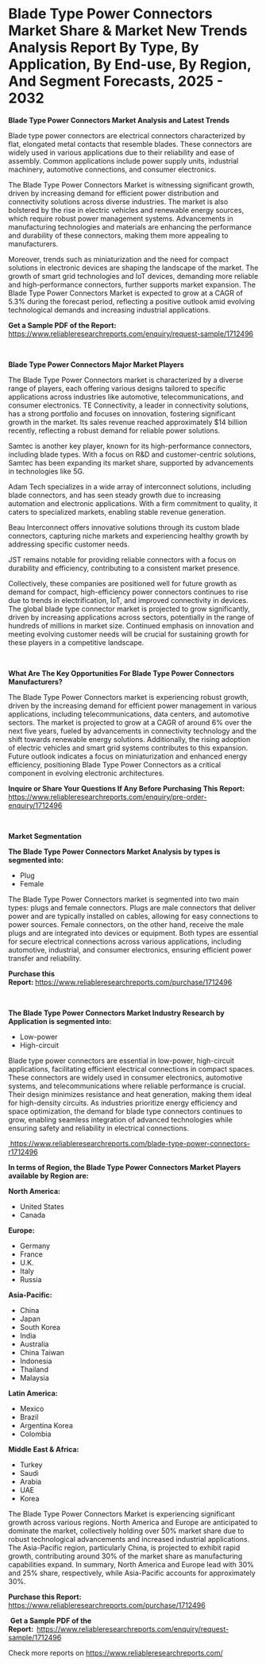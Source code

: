 <p><h1>Blade Type Power Connectors Market Share & Market New Trends Analysis Report By Type, By Application, By End-use, By Region, And Segment Forecasts, 2025 - 2032</h1></p><p><strong>Blade Type Power Connectors Market Analysis and Latest Trends</strong></p>
<p><p>Blade type power connectors are electrical connectors characterized by flat, elongated metal contacts that resemble blades. These connectors are widely used in various applications due to their reliability and ease of assembly. Common applications include power supply units, industrial machinery, automotive connections, and consumer electronics.</p><p>The Blade Type Power Connectors Market is witnessing significant growth, driven by increasing demand for efficient power distribution and connectivity solutions across diverse industries. The market is also bolstered by the rise in electric vehicles and renewable energy sources, which require robust power management systems. Advancements in manufacturing technologies and materials are enhancing the performance and durability of these connectors, making them more appealing to manufacturers.</p><p>Moreover, trends such as miniaturization and the need for compact solutions in electronic devices are shaping the landscape of the market. The growth of smart grid technologies and IoT devices, demanding more reliable and high-performance connectors, further supports market expansion. The Blade Type Power Connectors Market is expected to grow at a CAGR of 5.3% during the forecast period, reflecting a positive outlook amid evolving technological demands and increasing industrial applications.</p></p>
<p><strong>Get a Sample PDF of the Report:&nbsp;</strong> <a href="https://www.reliableresearchreports.com/enquiry/request-sample/1712496?utm_campaign=3022&utm_medium=2&utm_source=Github&utm_content=ia&utm_term=08042025&utm_id=blade-type-power-connectors">https://www.reliableresearchreports.com/enquiry/request-sample/1712496</a></p>
<p>&nbsp;</p>
<p><strong>Blade Type Power Connectors Major Market Players</strong></p>
<p><p>The Blade Type Power Connectors market is characterized by a diverse range of players, each offering various designs tailored to specific applications across industries like automotive, telecommunications, and consumer electronics. TE Connectivity, a leader in connectivity solutions, has a strong portfolio and focuses on innovation, fostering significant growth in the market. Its sales revenue reached approximately $14 billion recently, reflecting a robust demand for reliable power solutions.</p><p>Samtec is another key player, known for its high-performance connectors, including blade types. With a focus on R&D and customer-centric solutions, Samtec has been expanding its market share, supported by advancements in technologies like 5G. </p><p>Adam Tech specializes in a wide array of interconnect solutions, including blade connectors, and has seen steady growth due to increasing automation and electronic applications. With a firm commitment to quality, it caters to specialized markets, enabling stable revenue generation.</p><p>Beau Interconnect offers innovative solutions through its custom blade connectors, capturing niche markets and experiencing healthy growth by addressing specific customer needs.</p><p>JST remains notable for providing reliable connectors with a focus on durability and efficiency, contributing to a consistent market presence.</p><p>Collectively, these companies are positioned well for future growth as demand for compact, high-efficiency power connectors continues to rise due to trends in electrification, IoT, and improved connectivity in devices. The global blade type connector market is projected to grow significantly, driven by increasing applications across sectors, potentially in the range of hundreds of millions in market size. Continued emphasis on innovation and meeting evolving customer needs will be crucial for sustaining growth for these players in a competitive landscape.</p></p>
<p>&nbsp;</p>
<p><strong>What Are The Key Opportunities For Blade Type Power Connectors Manufacturers?</strong></p>
<p><p>The Blade Type Power Connectors market is experiencing robust growth, driven by the increasing demand for efficient power management in various applications, including telecommunications, data centers, and automotive sectors. The market is projected to grow at a CAGR of around 6% over the next five years, fueled by advancements in connectivity technology and the shift towards renewable energy solutions. Additionally, the rising adoption of electric vehicles and smart grid systems contributes to this expansion. Future outlook indicates a focus on miniaturization and enhanced energy efficiency, positioning Blade Type Power Connectors as a critical component in evolving electronic architectures.</p></p>
<p><strong>Inquire or Share Your Questions If Any Before Purchasing This Report:</strong> <a href="https://www.reliableresearchreports.com/enquiry/pre-order-enquiry/1712496?utm_campaign=3022&utm_medium=2&utm_source=Github&utm_content=ia&utm_term=08042025&utm_id=blade-type-power-connectors">https://www.reliableresearchreports.com/enquiry/pre-order-enquiry/1712496</a></p>
<p>&nbsp;</p>
<p><strong>Market Segmentation</strong></p>
<p><strong>The Blade Type Power Connectors Market Analysis by types is segmented into:</strong></p>
<p><ul><li>Plug</li><li>Female</li></ul></p>
<p><p>The Blade Type Power Connectors market is segmented into two main types: plugs and female connectors. Plugs are male connectors that deliver power and are typically installed on cables, allowing for easy connections to power sources. Female connectors, on the other hand, receive the male plugs and are integrated into devices or equipment. Both types are essential for secure electrical connections across various applications, including automotive, industrial, and consumer electronics, ensuring efficient power transfer and reliability.</p></p>
<p><strong>Purchase this Report:&nbsp;</strong><a href="https://www.reliableresearchreports.com/purchase/1712496?utm_campaign=3022&utm_medium=2&utm_source=Github&utm_content=ia&utm_term=08042025&utm_id=blade-type-power-connectors">https://www.reliableresearchreports.com/purchase/1712496</a></p>
<p>&nbsp;</p>
<p><strong>The Blade Type Power Connectors Market Industry Research by Application is segmented into:</strong></p>
<p><ul><li>Low-power</li><li>High-circuit</li></ul></p>
<p><p>Blade type power connectors are essential in low-power, high-circuit applications, facilitating efficient electrical connections in compact spaces. These connectors are widely used in consumer electronics, automotive systems, and telecommunications where reliable performance is crucial. Their design minimizes resistance and heat generation, making them ideal for high-density circuits. As industries prioritize energy efficiency and space optimization, the demand for blade type connectors continues to grow, enabling seamless integration of advanced technologies while ensuring safety and reliability in electrical connections.</p></p>
<p><a href="https://www.reliableresearchreports.com/blade-type-power-connectors-r1712496?utm_campaign=3022&utm_medium=2&utm_source=Github&utm_content=ia&utm_term=08042025&utm_id=blade-type-power-connectors">&nbsp;https://www.reliableresearchreports.com/blade-type-power-connectors-r1712496</a></p>
<p><strong>In terms of Region, the Blade Type Power Connectors Market Players available by Region are:</strong></p>
<p>
    <p> <strong> North America: </strong>
        <ul>
            <li>United States</li>
            <li>Canada</li>
        </ul>
        </p> 
    <p> <strong> Europe: </strong>
        <ul>
            <li>Germany</li>
            <li>France</li>
            <li>U.K.</li>
            <li>Italy</li>
            <li>Russia</li>
        </ul>
        </p> 
    <p> <strong> Asia-Pacific: </strong>
        <ul>
            <li>China</li>
            <li>Japan</li>
            <li>South Korea</li>
            <li>India</li>
            <li>Australia</li>
            <li>China Taiwan</li>
            <li>Indonesia</li>
            <li>Thailand</li>
            <li>Malaysia</li>
        </ul>
        </p> 
    <p> <strong> Latin America: </strong>
        <ul>
            <li>Mexico</li>
            <li>Brazil</li>
            <li>Argentina Korea</li>
            <li>Colombia</li>
        </ul>
        </p> 
    <p> <strong> Middle East & Africa: </strong>
        <ul>
            <li>Turkey</li>
            <li>Saudi</li>
            <li>Arabia</li>
            <li>UAE</li>
            <li>Korea</li>
        </ul>
    </p>
    </p>
<p><p>The Blade Type Power Connectors Market is experiencing significant growth across various regions. North America and Europe are anticipated to dominate the market, collectively holding over 50% market share due to robust technological advancements and increased industrial applications. The Asia-Pacific region, particularly China, is projected to exhibit rapid growth, contributing around 30% of the market share as manufacturing capabilities expand. In summary, North America and Europe lead with 30% and 25% share, respectively, while Asia-Pacific accounts for approximately 30%.</p></p>
<p><strong>Purchase this Report: </strong><a href="https://www.reliableresearchreports.com/purchase/1712496?utm_campaign=3022&utm_medium=2&utm_source=Github&utm_content=ia&utm_term=08042025&utm_id=blade-type-power-connectors">https://www.reliableresearchreports.com/purchase/1712496</a></p>
<p>&nbsp;<strong>Get a Sample PDF of the Report:&nbsp;&nbsp;</strong><a href="https://www.reliableresearchreports.com/enquiry/request-sample/1712496?utm_campaign=3022&utm_medium=2&utm_source=Github&utm_content=ia&utm_term=08042025&utm_id=blade-type-power-connectors">https://www.reliableresearchreports.com/enquiry/request-sample/1712496</a></p>
<p><strong></strong></p>
<p>Check more reports on <a href="https://www.reliableresearchreports.com/?utm_campaign=3022&utm_medium=2&utm_source=Github&utm_content=ia&utm_term=08042025&utm_id=blade-type-power-connectors">https://www.reliableresearchreports.com/</a></p>